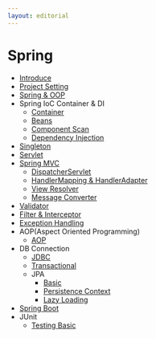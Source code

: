 ```yaml
---
layout: editorial
---
```


# Spring

* [Introduce](introduce.md)
* [Project Setting](project_setting.md)
* [Spring & OOP](oop.md)
* Spring IoC Container & DI
    * [Container](container.md)
    * [Beans](beans.md)
    * [Component Scan](component_scan.md)
    * [Dependency Injection](dependency_injection.md)
* [Singleton](singleton.md)
* [Servlet](servlet.md)
* [Spring MVC](spring_mvc.md)
    * [DispatcherServlet](dispatcher_servlet.md)
    * [HandlerMapping & HandlerAdapter](handler_mapping_adapter.md)
    * [View Resolver](view_resolver.md)
    * [Message Converter](message_converter.md)
* [Validator](validator.md)
* [Filter & Interceptor](filter_interceptor.md)
* [Exception Handling](exception_handling.md)
* AOP(Aspect Oriented Programming)
    * [AOP](aop.md)
* DB Connection
    * [JDBC](jdbc.md)
    * [Transactional](transactional.md)
    * JPA
        * [Basic](jpa_basic.md)
        * [Persistence Context](persistence_context.md)
        * [Lazy Loading](lazy_loading.md)
* [Spring Boot](spring_boot.md)
* JUnit
    * [Testing Basic](testing_basic.md)
